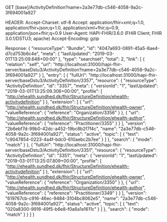 GET [base]/ActivityDefinition?name=2a3e77db-c546-4058-9a2c-3f694001a927

HEADER:
Accept-Charset: utf-8
Accept: application/fhir+xml;q=1.0, application/fhir+json;q=1.0, application/xml+fhir;q=0.9, application/json+fhir;q=0.9
User-Agent: HAPI-FHIR/3.6.0 (FHIR Client; FHIR 3.0.1/DSTU3; apache)
Accept-Encoding: gzip



Response:
{
  "resourceType": "Bundle",
  "id": "4047a693-0891-45a5-8ae4-d7cd753b6c4e",
  "meta": {
    "lastUpdated": "2019-03-01T13:25:09.648+00:00"
  },
  "type": "searchset",
  "total": 2,
  "link": [
    {
      "relation": "self",
      "url": "http://localhost:31000/hapi-fhir-server/baseDstu3/ActivityDefinition?name=2a3e77db-c546-4058-9a2c-3f694001a927"
    }
  ],
  "entry": [
    {
      "fullUrl": "http://localhost:31000/hapi-fhir-server/baseDstu3/ActivityDefinition/3357",
      "resource": {
        "resourceType": "ActivityDefinition",
        "id": "3357",
        "meta": {
          "versionId": "1",
          "lastUpdated": "2019-03-01T13:25:09.306+00:00",
          "profile": [
            "http://ehealth.sundhed.dk/fhir/StructureDefinition/ehealth-activitydefinition"
          ]
        },
        "extension": [
          {
            "url": "http://ehealth.sundhed.dk/fhir/StructureDefinition/ehealth-owner",
            "valueReference": {
              "reference": "Organization/3356"
            }
          },
          {
            "url": "http://ehealth.sundhed.dk/fhir/StructureDefinition/ehealth-author",
            "valueReference": {
              "reference": "Practitioner/3355"
            }
          }
        ],
        "version": "2b6ebf7d-99b0-42dc-a452-19bc8b2f7f4c",
        "name": "2a3e77db-c546-4058-9a2c-3f694001a927",
        "status": "active",
        "topic": [
          {
            "text": "c9047854-0223-4a4f-bdc0-610aebc2b7ee"
          }
        ]
      },
      "search": {
        "mode": "match"
      }
    },
    {
      "fullUrl": "http://localhost:31000/hapi-fhir-server/baseDstu3/ActivityDefinition/3351",
      "resource": {
        "resourceType": "ActivityDefinition",
        "id": "3351",
        "meta": {
          "versionId": "1",
          "lastUpdated": "2019-03-01T13:25:07.809+00:00",
          "profile": [
            "http://ehealth.sundhed.dk/fhir/StructureDefinition/ehealth-activitydefinition"
          ]
        },
        "extension": [
          {
            "url": "http://ehealth.sundhed.dk/fhir/StructureDefinition/ehealth-owner",
            "valueReference": {
              "reference": "Organization/3350"
            }
          },
          {
            "url": "http://ehealth.sundhed.dk/fhir/StructureDefinition/ehealth-author",
            "valueReference": {
              "reference": "Practitioner/3349"
            }
          }
        ],
        "version": "619767cb-c916-46ec-9484-3104bc8062e5",
        "name": "2a3e77db-c546-4058-9a2c-3f694001a927",
        "status": "active",
        "topic": [
          {
            "text": "020a8300-9916-49f5-b6e8-f0a6a1e1611c"
          }
        ]
      },
      "search": {
        "mode": "match"
      }
    }
  ]
}
